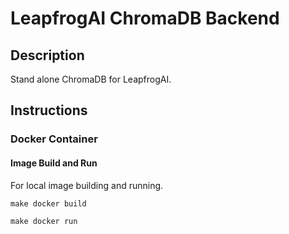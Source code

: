 # LeapfrogAI ChromaDB Backend

## Description

Stand alone ChromaDB for LeapfrogAI.

## Instructions

### Docker Container

#### Image Build and Run

For local image building and running.

```
make docker build

make docker run
```